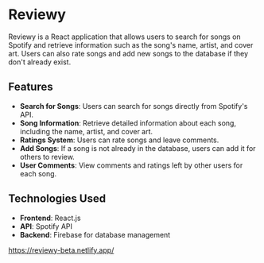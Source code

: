 # Reviewy

Reviewy is a React application that allows users to search for songs on Spotify and retrieve information such as the song's name, artist, and cover art. Users can also rate songs and add new songs to the database if they don't already exist.

## Features

- **Search for Songs**: Users can search for songs directly from Spotify's API.
- **Song Information**: Retrieve detailed information about each song, including the name, artist, and cover art.
- **Ratings System**: Users can rate songs and leave comments.
- **Add Songs**: If a song is not already in the database, users can add it for others to review.
- **User Comments**: View comments and ratings left by other users for each song.

## Technologies Used

- **Frontend**: React.js
- **API**: Spotify API
- **Backend**: Firebase for database management

https://reviewy-beta.netlify.app/
